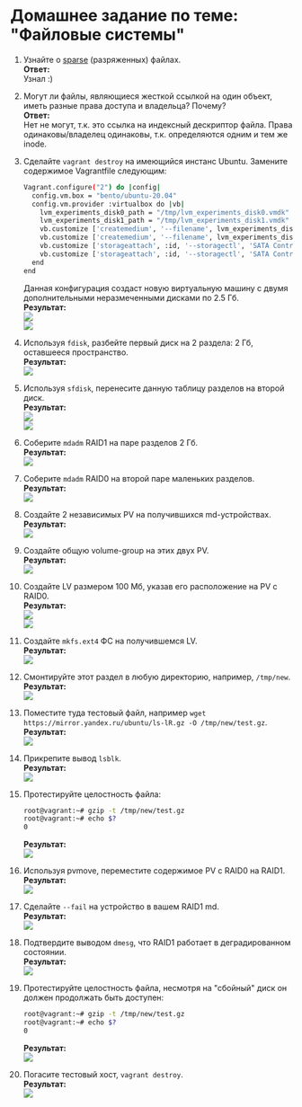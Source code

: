 # Домашнее задание по теме: "Файловые системы"

1. Узнайте о [sparse](https://ru.wikipedia.org/wiki/%D0%A0%D0%B0%D0%B7%D1%80%D0%B5%D0%B6%D1%91%D0%BD%D0%BD%D1%8B%D0%B9_%D1%84%D0%B0%D0%B9%D0%BB) (разряженных) файлах.  
**Ответ:**  
Узнал :)  

2. Могут ли файлы, являющиеся жесткой ссылкой на один объект, иметь разные права доступа и владельца? Почему?  
**Ответ:**  
Нет не могут, т.к. это ссылка на индексный дескриптор файла. Права одинаковы/владелец одинаковы, т.к. определяются одним и тем же inode.  

3. Сделайте `vagrant destroy` на имеющийся инстанс Ubuntu. Замените содержимое Vagrantfile следующим:

    ```bash
    Vagrant.configure("2") do |config|
      config.vm.box = "bento/ubuntu-20.04"
      config.vm.provider :virtualbox do |vb|
        lvm_experiments_disk0_path = "/tmp/lvm_experiments_disk0.vmdk"
        lvm_experiments_disk1_path = "/tmp/lvm_experiments_disk1.vmdk"
        vb.customize ['createmedium', '--filename', lvm_experiments_disk0_path, '--size', 2560]
        vb.customize ['createmedium', '--filename', lvm_experiments_disk1_path, '--size', 2560]
        vb.customize ['storageattach', :id, '--storagectl', 'SATA Controller', '--port', 1, '--device', 0, '--type', 'hdd', '--medium', lvm_experiments_disk0_path]
        vb.customize ['storageattach', :id, '--storagectl', 'SATA Controller', '--port', 2, '--device', 0, '--type', 'hdd', '--medium', lvm_experiments_disk1_path]
      end
    end
    ```

    Данная конфигурация создаст новую виртуальную машину с двумя дополнительными неразмеченными дисками по 2.5 Гб.  
**Результат:**  
![](./.assets/images/3.png)  
![](./.assets/images/3-1.png)  

4. Используя `fdisk`, разбейте первый диск на 2 раздела: 2 Гб, оставшееся пространство.  
**Результат:**  
![](./.assets/images/4.png)  

5. Используя `sfdisk`, перенесите данную таблицу разделов на второй диск.  
**Результат:**  
![](./.assets/images/5.png)  
![](./.assets/images/5-1.png)  

6. Соберите `mdadm` RAID1 на паре разделов 2 Гб.  
**Результат:**  
![](./.assets/images/6.png)  

7. Соберите `mdadm` RAID0 на второй паре маленьких разделов.  
**Результат:**  
![](./.assets/images/7.png)  

8. Создайте 2 независимых PV на получившихся md-устройствах.  
**Результат:**  
![](./.assets/images/8.png)  

9. Создайте общую volume-group на этих двух PV.  
**Результат:**  
![](./.assets/images/9.png)  

10. Создайте LV размером 100 Мб, указав его расположение на PV с RAID0.  
**Результат:**  
![](./.assets/images/10.png)  
![](./.assets/images/10-1.png)  

11. Создайте `mkfs.ext4` ФС на получившемся LV.  
**Результат:**  
![](./.assets/images/11.png)  

12. Смонтируйте этот раздел в любую директорию, например, `/tmp/new`.  
**Результат:**  
![](./.assets/images/12.png)  

13.  Поместите туда тестовый файл, например `wget https://mirror.yandex.ru/ubuntu/ls-lR.gz -O /tmp/new/test.gz`.  
**Результат:**  
![](./.assets/images/13.png)  

14. Прикрепите вывод `lsblk`.  
**Результат:**  
![](./.assets/images/14.png)  

15. Протестируйте целостность файла:

    ```bash
    root@vagrant:~# gzip -t /tmp/new/test.gz
    root@vagrant:~# echo $?
    0
    ```
    **Результат:**  
    ![](./.assets/images/15.png)  

16. Используя pvmove, переместите содержимое PV с RAID0 на RAID1.  
**Результат:**  
![](./.assets/images/16.png)  

17. Сделайте `--fail` на устройство в вашем RAID1 md.  
**Результат:**  
![](./.assets/images/17.png)  

18. Подтвердите выводом `dmesg`, что RAID1 работает в деградированном состоянии.  
**Результат:**  
![](./.assets/images/18.png)  

19. Протестируйте целостность файла, несмотря на "сбойный" диск он должен продолжать быть доступен:

    ```bash
    root@vagrant:~# gzip -t /tmp/new/test.gz
    root@vagrant:~# echo $?
    0
    ```
    **Результат:**  
    ![](./.assets/images/19.png)  

20. Погасите тестовый хост, `vagrant destroy`.  
**Результат:**  
![](./.assets/images/20.png)  
